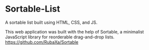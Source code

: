 # Sortable-List
A sortable list built using HTML, CSS, and JS.

This web application was built with the help of Sortable, a minimalist JavaScript library for reorderable drag-and-drop lists.
https://github.com/RubaXa/Sortable
